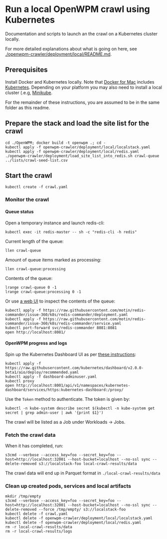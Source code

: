 # Run a local OpenWPM crawl using Kubernetes

Documentation and scripts to launch an the crawl on a Kubernetes cluster locally.

For more detailed explanations about what is going on here, see [./openwpm-crawler/deployment/local/README.md](./openwpm-crawler/deployment/local/README.md).

## Prerequisites

Install Docker and Kubernetes locally. Note that
[Docker for Mac](https://docs.docker.com/docker-for-mac/install/) includes
[Kubernetes](https://docs.docker.com/docker-for-mac/#kubernetes). Depending on
your platform you may also need to install a local cluster (.e.g,
[Minikube](https://kubernetes.io/docs/tasks/tools/install-minikube/).

For the remainder of these instructions, you are assumed to be in the same folder as this readme.

## Prepare the stack and load the site list for the crawl

```
cd ./OpenWPM; docker build -t openwpm .; cd -
kubectl apply -f openwpm-crawler/deployment/local/localstack.yaml
kubectl apply -f openwpm-crawler/deployment/local/redis.yaml
./openwpm-crawler/deployment/load_site_list_into_redis.sh crawl-queue ../lists/crawl-seed-list.csv
```

## Start the crawl

```
kubectl create -f crawl.yaml
```

### Monitor the crawl

#### Queue status

Open a temporary instance and launch redis-cli:
```
kubectl exec -it redis-master -- sh -c "redis-cli -h redis"
```

Current length of the queue:
```
llen crawl-queue
```

Amount of queue items marked as processing:
```
llen crawl-queue:processing 
```

Contents of the queue:
```
lrange crawl-queue 0 -1
lrange crawl-queue:processing 0 -1
```

Or use [a web UI](https://github.com/joeferner/redis-commander) to inspect the contents of the queue:
```
kubectl apply -f https://raw.githubusercontent.com/motin/redis-commander/issue-360/k8s/redis-commander/deployment.yaml
kubectl apply -f https://raw.githubusercontent.com/motin/redis-commander/issue-360/k8s/redis-commander/service.yaml
kubectl port-forward svc/redis-commander 8081:8081
open http://localhost:8081/
```

#### OpenWPM progress and logs

Spin up the Kubernetes Dashboard UI as per [these instructions](https://kubernetes.io/docs/tasks/access-application-cluster/web-ui-dashboard/#deploying-the-dashboard-ui):

```
kubectl apply -f https://raw.githubusercontent.com/kubernetes/dashboard/v2.0.0-beta1/aio/deploy/recommended.yaml
kubectl apply -f dashboard-adminuser.yaml
kubectl proxy
open http://localhost:8001/api/v1/namespaces/kubernetes-dashboard/services/https:kubernetes-dashboard:/proxy/
```

Use the `Token` method to authenticate. The token is given by:
```
kubectl -n kube-system describe secret $(kubectl -n kube-system get secret | grep admin-user | awk '{print $1}')
```

The crawl will be listed as a Job under Workloads -> Jobs. 

### Fetch the crawl data

When it has completed, run:
```
s3cmd --verbose --access_key=foo --secret_key=foo --host=http://localhost:32001 --host-bucket=localhost --no-ssl sync --delete-removed s3://localstack-foo local-crawl-results/data
```

The crawl data will end up in Parquet format in `./local-crawl-results/data`

### Clean up created pods, services and local artifacts

```
mkdir /tmp/empty
s3cmd --verbose --access_key=foo --secret_key=foo --host=http://localhost:32001 --host-bucket=localhost --no-ssl sync --delete-removed --force /tmp/empty/ s3://localstack-foo
kubectl delete -f crawl.yaml
kubectl delete -f openwpm-crawler/deployment/local/localstack.yaml
kubectl delete -f openwpm-crawler/deployment/local/redis.yaml
rm -r local-crawl-results/data
rm -r local-crawl-results/logs
```
